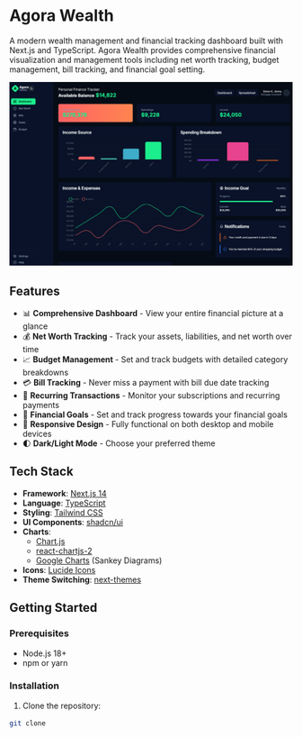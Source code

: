 # Agora Wealth

A modern wealth management and financial tracking dashboard built with Next.js and TypeScript. Agora Wealth provides comprehensive financial visualization and management tools including net worth tracking, budget management, bill tracking, and financial goal setting.

![Agora Wealth Dashboard](./img/dashboard01.png)

## Features

- 📊 **Comprehensive Dashboard** - View your entire financial picture at a glance
- 💰 **Net Worth Tracking** - Track your assets, liabilities, and net worth over time
- 📈 **Budget Management** - Set and track budgets with detailed category breakdowns
- 💳 **Bill Tracking** - Never miss a payment with bill due date tracking
- 🔄 **Recurring Transactions** - Monitor your subscriptions and recurring payments
- 🎯 **Financial Goals** - Set and track progress towards your financial goals
- 📱 **Responsive Design** - Fully functional on both desktop and mobile devices
- 🌓 **Dark/Light Mode** - Choose your preferred theme

## Tech Stack

- **Framework**: [Next.js 14](https://nextjs.org/)
- **Language**: [TypeScript](https://www.typescriptlang.org/)
- **Styling**: [Tailwind CSS](https://tailwindcss.com/)
- **UI Components**: [shadcn/ui](https://ui.shadcn.com/)
- **Charts**: 
  - [Chart.js](https://www.chartjs.org/)
  - [react-chartjs-2](https://react-chartjs-2.js.org/)
  - [Google Charts](https://developers.google.com/chart) (Sankey Diagrams)
- **Icons**: [Lucide Icons](https://lucide.dev/)
- **Theme Switching**: [next-themes](https://github.com/pacocoursey/next-themes)

## Getting Started

### Prerequisites

- Node.js 18+ 
- npm or yarn

### Installation

1. Clone the repository:

```bash
git clone